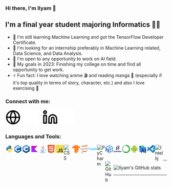 ### Hi there, I'm Ilyam 👋

## I'm a final year student majoring Informatics 👨‍💻
- 🤖 I'm still learning Machine Learning and got the TensorFlow Developer Certificate.
- 🔎 I'm looking for an internship preferably in Machine Learning related, Data Science, and Data Analysis.
- 💼 I'm open to any opportunity to work on AI field. 
- 📌 My goals in 2023: Finishing my college on time and find all opportunity to get work.
- ⚡️ Fun fact: I love watching anime 🎬 and reading manga 📔 (especially if it's top quality in terms of story, character, etc.) and also I love exercising 💪

### Connect with me:
[![website](./img/globe-light.svg)](https://ilyam-faisal.web.app#gh-light-mode-only)
[![website](./img/globe-dark.svg)](https://ilyam-faisal.web.app/#gh-dark-mode-only)
&nbsp;&nbsp;
[![website](./img/linkedin-light.svg)](https://www.linkedin.com/in/ilyam-faisal#gh-light-mode-only)
[![website](./img/linkedin-dark.svg)](https://www.linkedin.com/in/ilyam-faisal#gh-dark-mode-only)

### Languages and Tools:
<img align="left" alt="Python" width="26px" src="https://github.com/devicons/devicon/raw/v2.15.1/icons/python/python-original.svg"/>
<img align="left" alt="C" width="26px" src="https://github.com/devicons/devicon/raw/v2.15.1/icons/c/c-original.svg" style="padding-right:0px;"/>
<img align="left" alt="C++" width="26px" src="https://github.com/devicons/devicon/raw/v2.15.1/icons/cplusplus/cplusplus-original.svg"/>
<img align="left" alt="Kotlin" width="26px" src="https://github.com/devicons/devicon/raw/v2.15.1/icons/kotlin/kotlin-original.svg"/>
<img align="left" alt="Java" width="26px" src="https://github.com/devicons/devicon/raw/v2.15.1/icons/java/java-original.svg"/>
<img align="left" alt="HTML5" width="26px" src="https://github.com/devicons/devicon/raw/v2.15.1/icons/html5/html5-original.svg"/>
<img align="left" alt="JavaScript" width="26px" src="https://github.com/devicons/devicon/raw/v2.15.1/icons/javascript/javascript-original.svg"/>
<img align="left" alt="CSS" width="26px" src="https://github.com/bablubambal/All_logo_and_pictures/raw/main/others/css.svg"/>
<img align="left" alt="TensorFlow" width="26px" src="https://github.com/devicons/devicon/raw/v2.15.1/icons/tensorflow/tensorflow-original.svg"/>
<img align="left" alt="Jupyter" width="26px" src="https://github.com/devicons/devicon/raw/v2.15.1/icons/jupyter/jupyter-original-wordmark.svg"/>
<img align="left" alt="Kaggle" width="26px" src="https://github.com/devicons/devicon/raw/v2.15.1/icons/kaggle/kaggle-original-wordmark.svg"/>
<img align="left" alt="PyCharm" width="26px" src="https://github.com/bablubambal/All_logo_and_pictures/raw/main/ides/pycharm.svg"/>
<img align="left" alt="Numpy" width="26px" src="https://github.com/devicons/devicon/raw/v2.15.1/icons/numpy/numpy-original.svg"/>
<img align="left" alt="Pandas" width="26px" src="https://github.com/devicons/devicon/raw/v2.15.1/icons/pandas/pandas-original-wordmark.svg"/>
<img align="left" alt="Anaconda" width="26px" src="https://github.com/devicons/devicon/raw/v2.15.1/icons/anaconda/anaconda-original.svg"/>
<img align="left" alt="Android" width="26px" src="https://github.com/devicons/devicon/raw/v2.15.1/icons/android/android-plain.svg"/>
<img align="left" alt="Android Studio" width="26px" src="https://github.com/devicons/devicon/raw/v2.15.1/icons/androidstudio/androidstudio-original.svg"/>
<img align="left" alt="Visual Studio Code" width="26px" src="https://github.com/devicons/devicon/raw/v2.15.1/icons/vscode/vscode-original.svg"/>
<img align="left" alt="Intellij" width="26px" src="https://github.com/bablubambal/All_logo_and_pictures/raw/main/ides/intellij.svg"/>
<img align="left" alt="GitHub" width="26px" src="https://user-images.githubusercontent.com/3369400/139448065-39a229ba-4b06-434b-bc67-616e2ed80c8f.png"/>

<br>
<br>

---

![Ilyam's GitHub stats](https://github-readme-stats.vercel.app/api?username=ilyamfaisal28&show_icons=true&hide_border=true&theme=algolia&border_radius=10&count_private=true&include_all_commits=true)

<!-- [website]: 
[linkedin]: https://www.linkedin.com/in/ilyam-faisal/ -->

---
<style>
.markdown-body img[align=left] {
    padding-right: 10px;
}
</style>
